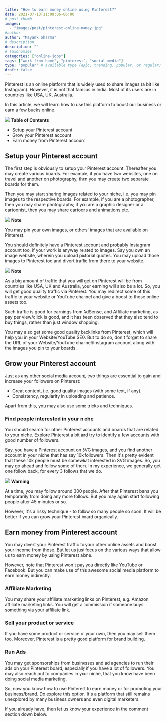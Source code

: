 ```yaml
---
title: "How to earn money online using Pinterest?"
date: 2021-07-13T11:09:06+06:00
# post thumb
images:
  - "images/post/pinterest-online-money.jpg"
#author
author: "Mayank Sharma"
# description
description: ""
# Taxonomies
categories: ["online-jobs"]
tags: ["work-from-home", "pinterest", "social-media"]
type: "popular" # available type (epic, trending, popular, or regular)
draft: false
---
```


Pinterest is an online platform that is widely used to share images (a bit like Instagram). However, it is not that famous in India. Most of its users are in countries like USA, UK, Australia. 

In this article, we will learn how to use this platform to boost our business or earn a few bucks online. 

<div class="toc-mak">
<img src="../../images/pencil.png">
<b>Table of Contents</b>
<ul>
<li>Setup your Pinterest account</li>
<li>Grow your Pinterest account</li>
<li>Earn money from Pinterest account</li>
</ul>
</div>

## Setup your Pinterest account

The first step is obviously to setup your Pinterest account. Thereafter you may create various boards. For example, if you have two websites, one on travel and another on photography, then you may create two separate boards for them. 

Then you may start sharing images related to your niche, i.e. you may pin images to the respective boards. For example, if you are a photographer, then you may share photographs; if you are a graphic designer or a cartoonist, then you may share cartoons and animations etc. 

<div class="toc-mak">
  <img src="../../../images/pencil.png">
  <b>Note</b><br>

You may pin your own images, or others' images that are available on Pinterest. 
</div> 

You should definitely have a Pinterest account and probably Instagram account too, if your work is anyway related to images. Say you own an image website, wherein you upload pictorial quotes. You may upload those images to Pinterest too and divert traffic from there to your website. 

<div class="toc-mak">
  <img src="../../../images/pencil.png">
  <b>Note</b><br>

As a big amount of traffic that you will get on Pinterest will be from countries like USA, UK and Australia, your earning will also be a lot. So, you will get good quality traffic via Pinterest. You may redirect some of this traffic to your website or YouTube channel and give a boost to those online assets too. 

Such traffic is good for earnings from AdSense, and Affiliate marketing, as pay per view/click is good, and it has been observed that they also tend to buy things, rather than just window shopping. 

You may also get some good quality backlinks from Pinterest, which will help you in your Website/YouTube SEO. But to do so, don't forget to share the URL of your Website/YouTube channel/Instagram account along with the images you pin to your boards. 
</div> 


## Grow your Pinterest account

Just as any other social media account, two things are essential to gain and increase your followers on Pinterest:
* Great content, i.e. good quality images (with some text, if any).
* Consistency, regularity in uploading and patience. 

Apart from this, you may also use some tricks and techniques. 

### Find people interested in your niche

You should search for other Pinterest accounts and boards that are related to your niche. Explore Pinterest a bit and try to identify a few accounts with good number of followers. 

Say, you have a Pinterest account on SVG images, and you find another account in your niche that has say 10k followers. Then it's pretty evident that these 10k people must be somewhat interested in SVG images. So, you may go ahead and follow some of them. In my experience, we generally get one follow back, for every 3 follows that we do. 

<div class="danger-mak">
  <img src="../../../images/warning.png">
  <b>Warning</b><br>

At a time, you may follow around 300 people. After that Pinterest bans you temporarily from doing any more follows. But you may again start following people after 45 minutes or so. 

However, it's a risky technique - to follow so many people so soon. It will be better if you can grow your Pinterest board organically. 
</div> 


## Earn money from Pinterest account

You may divert your Pinterest traffic to your other online assets and boost your income from those. But let us just focus on the various ways that allow us to earn money by using Pinterest alone. 

However, note that Pinterest won't pay you directly like YouTube or Facebook. But you can make use of this awesome social media platform to earn money indirectly. 

### Affiliate Marketing

You may share your affiliate marketing links on Pinterest, e.g. Amazon affiliate marketing links. You will get a commission if someone buys something via your affiliate link. 

### Sell your product or service

If you have some product or service of your own, then you may sell them too. Moreover, Pinterest is a pretty good platform for brand building. 

### Run Ads

You may get sponsorships from businesses and ad agencies to run their ads on your Pinterest board, especially if you have a lot of followers. You may also reach out to companies in your niche, that you know have been doing social media marketing. 

So, now you know how to use Pinterest to earn money or for promoting your business/brand. Do explore this option. It's a platform that still remains unexplored by many business owners and even digital marketers. 

If you already have, then let us know your experience in the comment section down below. 

